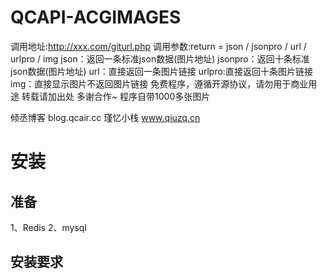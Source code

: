 # QCAPI-ACGIMAGES

调用地址:http://xxx.com/giturl.php
调用参数:return = json / jsonpro / url / urlpro / img
json：返回一条标准json数据(图片地址)
jsonpro：返回十条标准json数据(图片地址)
url：直接返回一条图片链接
urlpro:直接返回十条图片链接
img：直接显示图片不返回图片链接
免费程序，遵循开源协议，请勿用于商业用途 转载请加出处 多谢合作~
程序自带1000多张图片

倾丞博客
blog.qcair.cc
瑾忆小栈
www.qiuzq.cn
# 安装

## 准备
1、Redis
2、mysql
## 安装要求

